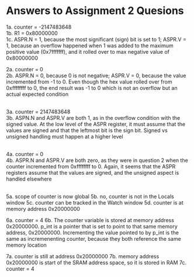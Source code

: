 # Answers to Assignment 2 Quesions

1a.  counter = -2147483648  
1b.  R1 = 0x80000000  
1c.  ASPR.N = 1, because the most significant (sign) bit is set to 1;  ASPR.V = 1, because an overflow happened when 1 was added to the maximum positive value (0x7fffffff), and it rolled over to max negative value of 0x80000000
&nbsp;  

2a.  counter = 0  
2b.  ASPR.N = 0, because 0 is not negative;  ASPR.V = 0, because the value incremented from -1 to 0.  Even though the hex value rolled over from 0xffffffff to 0, the end result was -1 to 0 which is not an overflow but an actual expected condition  
&nbsp;

3a.  counter = 2147483648  
3b.  ASPN.N and ASPR.V are both 1, as in the overflow condition with the signed value.  At the low level of the ASPR register, it must assume that the values are signed and that the leftmost bit is the sign bit.  Signed vs unsigned handling must happen at a higher level  
&nbsp;

4a.  counter = 0  
4b.  ASPR.N and ASPR.V are both zero, as they were in question 2 when the counter incremented from 0xffffffff to 0.  Again, it seems that the ASPR registers assume that the values are signed, and the unsigned aspect is handled elsewhere  
&nbsp;

5a.  scope of counter is now global
5b.  no, counter is not in the Locals window
5c.  counter can be tracked in the Watch window
5d.  counter is at memory address 0x20000000
&nbsp;

6a.  counter = 4
6b.  The counter variable is stored at memory address 0x20000000.  p_int is a pointer that is set to point to that same memory address, 0x20000000.  Incrementing the value pointed to by p_int is the same as incremenenting counter, because they both reference the same memory location
&nbsp;

7a.  counter is still at address 0x20000000
7b.  memory address 0x20000000 is start of the SRAM address space, so it is stored in RAM
7c.  counter = 4
